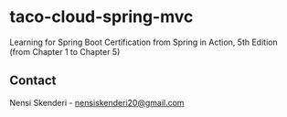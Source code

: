 # taco-cloud-spring-mvc
Learning for Spring Boot Certification from Spring in Action, 5th Edition
(from Chapter 1 to Chapter 5)

## Contact 
Nensi Skenderi - nensiskenderi20@gmail.com

  

